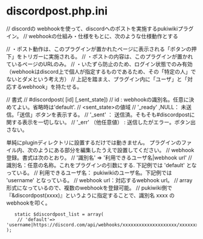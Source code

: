 # discordpost.php.ini
// discordの webhookを使って、discordへのポストを実施するpukiwikiプラグイン。
// webhookの仕組み・仕様をもとに、次のような仕様動作とする

// ・ポスト動作は、このプラグインが置かれたページに表示される「ボタンの押下」をトリガーに実施される。
// ・ポストの内容は、このプラグインが置かれているページのURLのみ。
// ・いたずら防止のため、ログイン状態でのみ有効（webhookはdiscord上で個人が指定するものであるため、その「特定の人」でないとダメという考え方）
//  上記を踏まえ、プラグイン内に「ユーザ」と「対応するwebhook」を持たせる。

// 書式
// #discordpost( [id] [,sent_state])
// id : webhookの識別名。任意に決めてよい。省略時は'default'.
//  <sent_state>の値域
// '_ready' ,NULL： 未送信。「送信」ボタンを表示する。
// '_sent' ： 送信済。そもそも#discordpostに関する表示を一切しない。
// '_err' （他任意値） : 送信したがエラー。ボタン出さない。

単純にpluginディレクトリに設置するだけでは動きません。
プラグインのファイル内、次のようにある部分を編集したうえで設置してください。
// webhook登録。書式は次のとおり。
// '識別名' => '利用できるユーザ名|webhook url'
//	識別名：任意の名称。これをプラグインの引数にする. 下記例では 'default' となっている。
//	利用できるユーザ名： pukiwikiのユーザ名。下記例では 'username' となっている。
//	webhook url：対応するwebhook url。
// array形式になっているので、複数のwebhookを登録可能。
// pukiwiki側で『&discordpost(xxxx)』というように指定することで、識別名 xxxx のwebhookを叩く。

       static $discordpost_list = array(
		// 'default'=> 'username|https://discord.com/api/webhooks/xxxxxxxxxxxxxxxxxxxx/xxxxxxxxxxxxxxxxxxxxxxxxxxxxxxxxx',
	);
